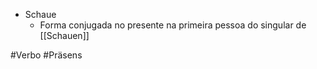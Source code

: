 - Schaue
	- Forma conjugada no presente na primeira pessoa do singular de [[Schauen]]

#Verbo #Präsens